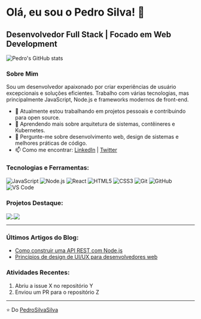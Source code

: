 # Olá, eu sou o Pedro Silva! 👋

## Desenvolvedor Full Stack | Focado em Web Development

![Pedro's GitHub stats](https://github-readme-stats.vercel.app/api?username=PedroSilvaSilva&show_icons=true&theme=radical)

### Sobre Mim
Sou um desenvolvedor apaixonado por criar experiências de usuário excepcionais e soluções eficientes. Trabalho com várias tecnologias, mas principalmente JavaScript, Node.js e frameworks modernos de front-end.

- 🔭 Atualmente estou trabalhando em projetos pessoais e contribuindo para open source.
- 🌱 Aprendendo mais sobre arquitetura de sistemas, contêineres e Kubernetes.
- 💬 Pergunte-me sobre desenvolvimento web, design de sistemas e melhores práticas de código.
- 📫 Como me encontrar: [LinkedIn](SeuLinkDeLinkedIn) | [Twitter](SeuLinkDeTwitter)

### Tecnologias e Ferramentas:

![JavaScript](https://img.shields.io/badge/-JavaScript-000?&logo=JavaScript)
![Node.js](https://img.shields.io/badge/-Node.js-000?&logo=node.js)
![React](https://img.shields.io/badge/-React-000?&logo=React)
![HTML5](https://img.shields.io/badge/-HTML5-000?&logo=html5)
![CSS3](https://img.shields.io/badge/-CSS3-000?&logo=css3)
![Git](https://img.shields.io/badge/-Git-000?&logo=git)
![GitHub](https://img.shields.io/badge/-GitHub-000?&logo=github)
![VS Code](https://img.shields.io/badge/-VS%20Code-000?&logo=visual-studio-code)

### Projetos Destaque:

<a href="URL_DO_REPOSITORIO_NODEMEDICOS">
  <img align="center" src="https://github-readme-stats.vercel.app/api/pin/?username=PedroSilvaSilva&repo=nodemedicos&theme=radical" />
</a>
<a href="URL_DO_REPOSITORIO_PASSARINHOSLDA">
  <img align="center" src="https://github-readme-stats.vercel.app/api/pin/?username=PedroSilvaSilva&repo=passarinhoslda&theme=radical" />
</a>

---

### Últimos Artigos do Blog:

<!-- BLOG-POST-LIST:START -->
- [Como construir uma API REST com Node.js](LINK_PARA_O_ARTIGO)
- [Princípios de design de UI/UX para desenvolvedores web](LINK_PARA_O_ARTIGO)
<!-- BLOG-POST-LIST:END -->

### Atividades Recentes:

<!--START_SECTION:activity-->
1. Abriu a issue X no repositório Y
2. Enviou um PR para o repositório Z
<!--END_SECTION:activity-->

---
⭐️ Do [PedroSilvaSilva](https://github.com/PedroSilvaSilva)

